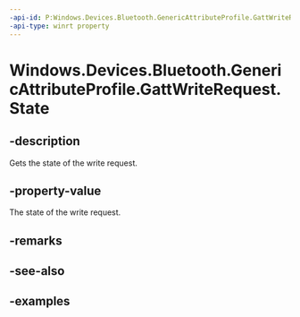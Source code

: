 ```yaml
---
-api-id: P:Windows.Devices.Bluetooth.GenericAttributeProfile.GattWriteRequest.State
-api-type: winrt property
---
```


<!-- Property syntax.
public GattRequestState State { get; }
-->

# Windows.Devices.Bluetooth.GenericAttributeProfile.GattWriteRequest.State

## -description
Gets the state of the write request.

## -property-value
The state of the write request.

## -remarks

## -see-also

## -examples

